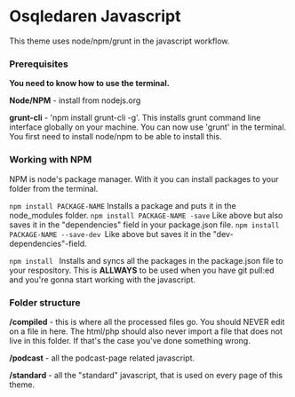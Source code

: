 # Osqledaren Javascript

This theme uses node/npm/grunt in the javascript workflow. 

### Prerequisites

**You need to know how to use the terminal.**

**Node/NPM** - install from nodejs.org 

**grunt-cli** - 'npm install grunt-cli -g'. This installs grunt command line interface globally on your machine. You can now use 'grunt' in the terminal. You first need to install node/npm to be able to install this.

### Working with NPM
NPM is node's package manager. With it you can install packages to your folder from the terminal.

``` npm install PACKAGE-NAME ``` Installs a package and puts it in the node_modules folder.
```npm install PACKAGE-NAME -save``` Like above but also saves it in the "dependencies" field in your package.json file.
```npm install PACKAGE-NAME --save-dev ```Like above but saves it in the "dev-dependencies"-field.

```npm install ``` Installs and syncs all the packages in the package.json file to your respository. This is **ALLWAYS** to be used when you have git pull:ed and you're gonna start working with the javascript.

##### 


### Folder structure
**/compiled** - this is where all the processed files go. You should NEVER edit on a file in here. The html/php should also never import a file that does not live in this folder. If that's the case you've done something wrong.

**/podcast** - all the podcast-page related javascript.

**/standard** - all the "standard" javascript, that is used on every page of this theme.